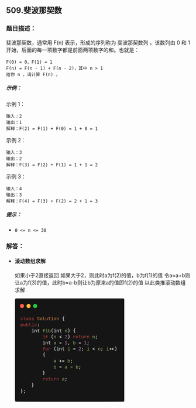## 509.斐波那契数



### 题目描述：

斐波那契数，通常用 F(n) 表示，形成的序列称为 斐波那契数列 。该数列由 0 和 1 开始，后面的每一项数字都是前面两项数字的和。也就是：

```
F(0) = 0，F(1) = 1
F(n) = F(n - 1) + F(n - 2)，其中 n > 1
给你 n ，请计算 F(n) 。
```



##### 示例：

示例 1：

```
输入：2
输出：1
解释：F(2) = F(1) + F(0) = 1 + 0 = 1
```


示例 2：

```
输入：3
输出：2
解释：F(3) = F(2) + F(1) = 1 + 1 = 2
```

示例 3：

```
输入：4
输出：3
解释：F(4) = F(3) + F(2) = 2 + 1 = 3
```



##### 提示：

- `0 <= n <= 30`

### 解答：

- #### 滚动数组求解

  如果小于2直接返回
  如果大于2，则此时a为f(2)的值，b为f(1)的值
  令a=a+b则让a为f(3)的值，此时b=a-b则让b为原来a的值即f(2)的值
  以此类推滚动数组求解

  <img src="../code_image/509.斐波那契数.png" style="zoom: 50%;" />

